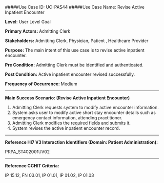 #####Use Case ID: UC-PAS44
#####Use Case Name: Revise Active Inpatient Encounter

**Level:**                     User Level Goal

**Primary Actors:**            Admitting Clerk

**Stakeholders:**              Admitting Clerk, Physician, Patient , Healthcare Provider

**Purpose:**                   The main intent of this use case is to revise active inpatient encounter.

**Pre Condition:**             Admitting Clerk must be identified and authenticated.

**Post Condition:**            Active inpatient encounter revised successfully.

**Frequency of Occurrence:**   Medium
__________________________________________________________
**Main Success Scenario: (Revise Active Inpatient Encounter)**

1. Admitting Clerk requests system to modify active encounter information.
2. System asks user to modify active short stay encounter details such as emergency contact information, attending practitioner.
3. Admitting Clerk modifies the required fields and submits it.
4. System revises the active inpatient encounter record.

________________________________________________________________________
**Reference Hl7 V3 Interaction Identifiers (Domain: Patient Administration):**

PRPA_ST402001UV02
_______________________________________________________________
**Reference CCHIT Criteria:**

IP 15.12, FN 03.01, IP 01.01, IP 01.02, IP 01.03




